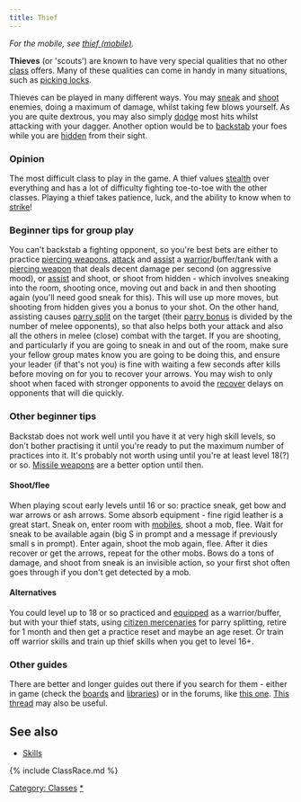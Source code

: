 ```yaml
---
title: Thief
---
```


*For the mobile, see [thief (mobile)](thief_(mobile) "wikilink").*

**Thieves** (or 'scouts') are known to have very special qualities that
no other [class](class "wikilink") offers. Many of these qualities can
come in handy in many situations, such as [picking
locks](pick "wikilink").

Thieves can be played in many different ways. You may
[sneak](sneak "wikilink") and [shoot](shoot "wikilink") enemies, doing a
maximum of damage, whilst taking few blows yourself. As you are quite
dextrous, you may also simply [dodge](dodge "wikilink") most hits whilst
attacking with your dagger. Another option would be to
[backstab](backstab "wikilink") your foes while you are
[hidden](hide "wikilink") from their sight.

### Opinion

The most difficult class to play in the game. A thief values
[stealth](sneak "wikilink") over everything and has a lot of difficulty
fighting toe-to-toe with the other classes. Playing a thief takes
patience, luck, and the ability to know when to
[strike](backstab "wikilink")!

### Beginner tips for group play

You can't backstab a fighting opponent, so you're best bets are either
to practice [piercing weapons](piercing_weapons "wikilink"),
[attack](attack "wikilink") and [assist](assist "wikilink") a
[warrior](warrior "wikilink")/buffer/tank with a [piercing
weapon](piercing_weapon "wikilink") that deals decent damage per second
(on aggressive mood), or [assist](assist "wikilink") and shoot, or shoot
from hidden - which involves sneaking into the room, shooting once,
moving out and back in and then shooting again (you'll need good sneak
for this). This will use up more moves, but shooting from hidden gives
you a bonus to your shot. On the other hand, assisting causes [parry
split](parry_split "wikilink") on the target (their [parry
bonus](parry_bonus "wikilink") is divided by the number of melee
opponents), so that also helps both your attack and also all the others
in melee (close) combat with the target. If you are shooting, and
particularly if you are going to sneak in and out of the room, make sure
your fellow group mates know you are going to be doing this, and ensure
your leader (if that's not you) is fine with waiting a few seconds after
kills before moving on for you to recover your arrows. You may wish to
only shoot when faced with stronger opponents to avoid the
[recover](recover "wikilink") delays on opponents that will die quickly.

### Other beginner tips

Backstab does not work well until you have it at very high skill levels,
so don't bother practising it until you're ready to put the maximum
number of practices into it. It's probably not worth using until you're
at least level 18(?) or so. [Missile
weapons](Missile_weapons "wikilink") are a better option until then.

#### Shoot/flee

When playing scout early levels until 16 or so: practice sneak, get bow
and war arrows or ash arrows. Some absorb equipment - fine rigid leather
is a great start. Sneak on, enter room with
[mobiles](mobiles "wikilink"), shoot a mob, flee. Wait for sneak to be
available again (big S in prompt and a message if previously small s in
prompt). Enter again, shoot the mob again, flee. After it dies recover
or get the arrows, repeat for the other mobs. Bows do a tons of damage,
and shoot from sneak is an invisible action, so your first shot often
goes through if you don't get detected by a mob.

#### Alternatives

You could level up to 18 or so practiced and
[equipped](equipment "wikilink") as a warrior/buffer, but with your
thief stats, using [citizen mercenaries](citizen_mercenaries "wikilink")
for parry splitting, retire for 1 month and then get a practice reset
and maybe an age reset. Or train off warrior skills and train up thief
skills when you get to level 16+.

### Other guides

There are better and longer guides out there if you search for them -
either in game (check the [boards](boards "wikilink") and
[libraries](libraries "wikilink")) or in the forums, like [this
one](https://mume.org/forum/viewtopic.php?p=5970&sid=b7d0ef4db9c9ab9ad8f057abce07658c#p5970).
[This thread](https://mume.org/forum/viewtopic.php?t=1283) may also be
useful.

## See also

- [Skills](Skill "wikilink")

{% include ClassRace.md %}

[Category: Classes](Category:_Classes "wikilink")
[\*](Category:_Thief "wikilink")